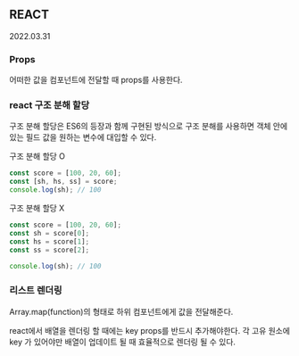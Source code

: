 ## REACT

2022.03.31


### Props


어떠한 값을 컴포넌트에 전달할 때 props를 사용한다.



### react 구조 분해 할당


구조 분해 할당은 ES6의 등장과 함께 구현된 방식으로 구조 분해를 사용하면 객체 안에 있는 필드 값을 원하는 변수에 대입할 수 있다.



구조 분해 할당 O
```jsx
const score = [100, 20, 60];
const [sh, hs, ss] = score;
console.log(sh); // 100
```

구조 분해 할당 X
```jsx
const score = [100, 20, 60];
const sh = score[0];
const hs = score[1];
const ss = score[2];

console.log(sh); // 100
```



### 리스트 렌더링

Array.map(function)의 형태로 하위 컴포넌트에게 값을 전달해준다.

react에서 배열을 렌더링 할 때에는 key props를 반드시 추가해야한다. 각 고유 원소에 key 가 있어야만 배열이 업데이트 될 때 효율적으로 렌더링 될 수 있다.

